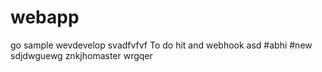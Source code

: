 # webapp
go sample wevdevelop
svadfvfvf
To do hit and 
webhook
asd
#abhi
#new
sdjdwguewg
znkjhomaster
wrgqer
